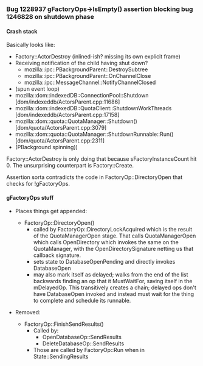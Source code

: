 ### Bug 1228937 gFactoryOps->IsEmpty() assertion blocking bug 1246828 on shutdown phase ##

#### Crash stack

Basically looks like:
* Factory::ActorDestroy (inlined-ish? missing its own explicit frame)
* Receiving notification of the child having shut down?
  * mozilla::ipc::PBackgroundParent::DestroySubtree
  * mozilla::ipc::PBackgroundParent::OnChannelClose
  * mozilla::ipc::MessageChannel::NotifyChannelClosed
* (spun event loop)
* mozilla::dom::indexedDB::ConnectionPool::Shutdown [dom/indexeddb/ActorsParent.cpp:11686]
* mozilla::dom::indexedDB::QuotaClient::ShutdownWorkThreads [dom/indexeddb/ActorsParent.cpp:17158]
* mozilla::dom::quota::QuotaManager::Shutdown() [dom/quota/ActorsParent.cpp:3079]
* mozilla::dom::quota::QuotaManager::ShutdownRunnable::Run() [dom/quota/ActorsParent.cpp:2311]
* (PBackground spinning))

Factory::ActorDestroy is only doing that because sFactoryInstanceCount hit 0.
The unsurprising counterpart is Factory::Create.

Assertion sorta contradicts the code in FactoryOp::DirectoryOpen that checks for !gFactoryOps.

#### gFactoryOps stuff



* Places things get appended:
  * FactoryOp::DirectoryOpen()
    * called by FactoryOp::DirectoryLockAcquired which is the result of the
      QuotaManagerOpen stage.  That calls QuotaManagerOpen which calls
      OpenDirectory which invokes the same on the QuotaManager, with the
      OpenDirectorySignature netting us that callback signature.
    * sets state to DatabaseOpenPending and directly invokes DatabaseOpen
    * may also mark itself as delayed; walks from the end of the list backwards
      finding an op that it MustWaitFor, saving itself in the mDelayedOp.  This
      transitively creates a chain; delayed ops don't have DatabaseOpen invoked
      and instead must wait for the thing to complete and schedule its runnable.

* Removed:
  * FactoryOp::FinishSendResults()
    * Called by:
      * OpenDatabaseOp::SendResults
      * DeleteDatabaseOp::SendResults
    * Those are called by FactoryOp::Run when in State::SendingResults
